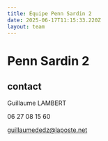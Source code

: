 ```yaml
---
title: Équipe Penn Sardin 2
date: 2025-06-17T11:15:33.220Z
layout: team
---
```


# Penn Sardin 2



## contact 

Guillaume LAMBERT

06 27 08 15 60

guillaumededz@laposte.net

